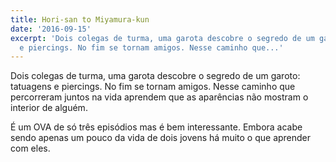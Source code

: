 ```yaml
---
title: Hori-san to Miyamura-kun
date: '2016-09-15'
excerpt: 'Dois colegas de turma, uma garota descobre o segredo de um garoto: tatuagens
  e piercings. No fim se tornam amigos. Nesse caminho que...'
---
```




Dois colegas de turma, uma garota descobre o segredo de um garoto: tatuagens e piercings. No fim se tornam amigos. Nesse caminho que percorreram juntos na vida aprendem que as aparências não mostram o interior de alguém.

É um OVA de só três episódios mas é bem interessante. Embora acabe sendo apenas um pouco da vida de dois jovens há muito o que aprender com eles.